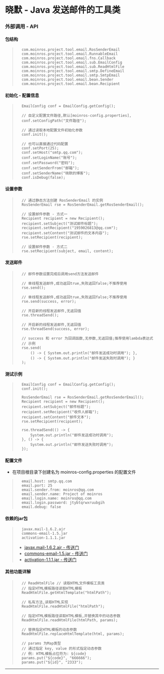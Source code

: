晓默 - Java 发送邮件的工具类
==========

### 外部调用 - API ###

#### 包结构 ####
>       com.moinros.project.tool.email.RosSenderEmail
>       com.moinros.project.tool.email.RunnableEmail
>       com.moinros.project.tool.email.fns.Callback
>       com.moinros.project.tool.email.sub.EmailConfig
>       com.moinros.project.tool.email.sub.ReadHtmlFile
>       com.moinros.project.tool.email.smtp.DefineEmail
>       com.moinros.project.tool.email.smtp.SmtpEmail
>       com.moinros.project.tool.email.bean.Sender
>       com.moinros.project.tool.email.bean.Recipient
    
#### 初始化 - 配置信息 ####
>       EmailConfig conf = EmailConfig.getConfig();
>    
>       // 自定义配置文件路径,默认[moinros-config.properties],
>       conf.setConfigPath("文件路径");
>
>       // 通过读取本地配置文件初始化参数
>       conf.init();
>
>       // 也可以直接通过代码配置
>       conf.setPort(25);
>       conf.setHost("smtp.qq.com");
>       conf.setLoginName("账号");
>       conf.setPassword("密码");
>       conf.setSenderFrom("邮箱");
>       conf.setSenderName("晓默的博客");
>       conf.isDebug(false);
        
#### 设置参数 ####
>       // 通过静态方法创建 RosSenderEmail 的实例
>       RosSenderEmail rse = RosSenderEmail.getRosSenderEmail();
>
>       // 设置邮件参数 - 方式一
>       Recipient recipient = new Recipient();
>       recipient.setSubject("测试邮件标题");
>       recipient.setRecipient("1959026813@qq.com");
>       recipient.setContent("测试邮件的文本内容");
>       rse.setRecipient(recipient);
>   
>       // 设置邮件参数 - 方式二
>       rse.setRecipient(subject, email, content);
    
#### 发送邮件 ####
>       // 邮件参数设置完成后调用send方法发送邮件
>    
>       // 单线程发送邮件,成功返回true,失败返回false;不推荐使用
>       rse.send();
>    
>       // 单线程发送邮件,成功返回true,失败返回false;不推荐使用
>       rse.send(success, error);
>    
>       // 开启新的线程发送邮件,无返回值
>       rse.threadSend();
>    
>       // 开启新的线程发送邮件,无返回值
>       rse.threadSend(success, error);
>    
>       // success 和 error 为回调函数,无参数,无返回值;推荐使用lambda表达式
>       // 示例
>       rse.send(
>           () -> { System.out.println("邮件发送成功时调用"); },
>           () -> { System.out.println("邮件发送失败时调用"); }
>       );
    
#### 测试示例 ####

>       EmailConfig conf = EmailConfig.getConfig();
>       conf.init();
>
>       RosSenderEmail rse = RosSenderEmail.getRosSenderEmail();
>       Recipient recipient = new Recipient();
>       recipient.setSubject("邮件标题");
>       recipient.setRecipient("收件人邮箱");
>       recipient.setContent("邮件文本");
>       rse.setRecipient(recipient);
>        
>       rse.threadSend(() -> {
>           System.out.println("邮件发送成功时调用");
>       }, () -> {
>           System.out.println("邮件发送失败时调用");
>       });
		
#### 配置文件 ####
*   在项目根目录下创建名为 moinros-config.properties 的配置文件
>       email.host: smtp.qq.com
>       email.port: 25
>       email.sender.from: moinros@qq.com
>       email.sender.name: Project of moinros
>       email.login.name: moinros@qq.com
>       email.login.password: jtybtqrwxruubgih
>       email.debug: false   
#### 依赖的jar包 ####
>       javax.mail-1.6.2.ajr 
>       commons-email-1.5.jar
>       activation-1.1.1.jar
> + [javax.mail-1.6.2.ajr - 传送门](https://mvnrepository.com/artifact/com.sun.mail/javax.mail)
> + [commons-email-1.5.jar - 传送门](https://mvnrepository.com/artifact/org.apache.commons/commons-email)
> + [activation-1.1.1.jar - 传送门](https://mvnrepository.com/artifact/javax.activation/activation)

#### 其他功能详解 ####
>       // ReadHtmlFile // 读取HTML文件模板工具类
>       // 指定HTML模板路径读取HTML模板
>       ReadHtmlFile.getHtmlTemplate("htmlPath");
>
>       // 私有方法,读取HTML实现 
>       ReadHtmlFile.readHtmlFile("htmlPath");
>
>       // 指定HTML模板路径读取HTML模板,并替换其中的动态参数
>       ReadHtmlFile.readHtmlFile(htmlPath, params);
>
>       // 替换指定HTML模板的动态参数
>       ReadHtmlFile.replaceHtmlTemplate(html, params);
>
>       // params 为Map类型
>       // 通过指定 key, value 的形式指定动态参数
>       // 例: HTML模板占位符为: ${code}
>       params.put("${code}", "666666");
>       params.put("${id}", "2333");
----------